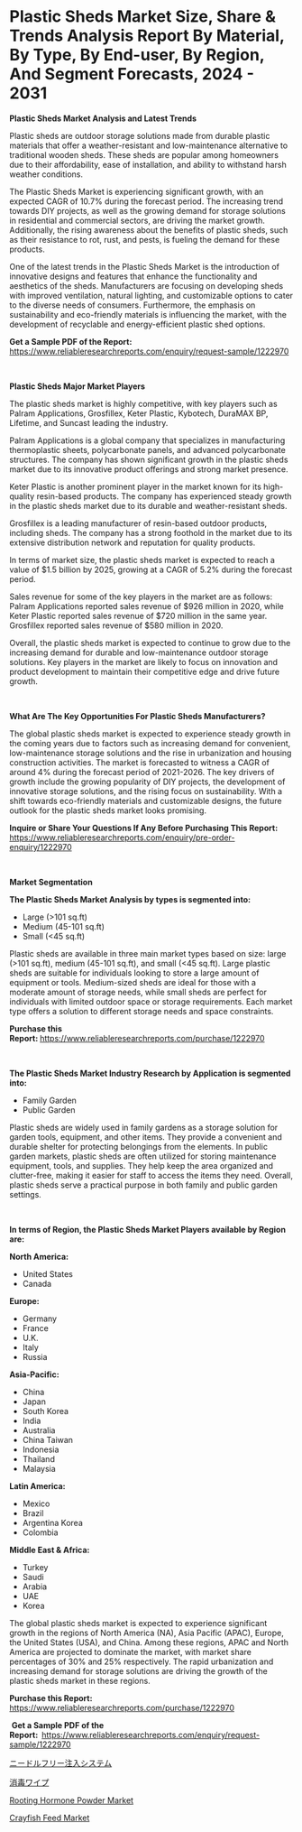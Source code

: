 <p><h1>Plastic Sheds Market Size, Share & Trends Analysis Report By Material, By Type, By End-user, By Region, And Segment Forecasts, 2024 - 2031</h1></p><p><strong>Plastic Sheds Market Analysis and Latest Trends</strong></p>
<p><p>Plastic sheds are outdoor storage solutions made from durable plastic materials that offer a weather-resistant and low-maintenance alternative to traditional wooden sheds. These sheds are popular among homeowners due to their affordability, ease of installation, and ability to withstand harsh weather conditions.</p><p>The Plastic Sheds Market is experiencing significant growth, with an expected CAGR of 10.7% during the forecast period. The increasing trend towards DIY projects, as well as the growing demand for storage solutions in residential and commercial sectors, are driving the market growth. Additionally, the rising awareness about the benefits of plastic sheds, such as their resistance to rot, rust, and pests, is fueling the demand for these products.</p><p>One of the latest trends in the Plastic Sheds Market is the introduction of innovative designs and features that enhance the functionality and aesthetics of the sheds. Manufacturers are focusing on developing sheds with improved ventilation, natural lighting, and customizable options to cater to the diverse needs of consumers. Furthermore, the emphasis on sustainability and eco-friendly materials is influencing the market, with the development of recyclable and energy-efficient plastic shed options.</p></p>
<p><strong>Get a Sample PDF of the Report:&nbsp;</strong> <a href="https://www.reliableresearchreports.com/enquiry/request-sample/1222970">https://www.reliableresearchreports.com/enquiry/request-sample/1222970</a></p>
<p>&nbsp;</p>
<p><strong>Plastic Sheds Major Market Players</strong></p>
<p><p>The plastic sheds market is highly competitive, with key players such as Palram Applications, Grosfillex, Keter Plastic, Kybotech, DuraMAX BP, Lifetime, and Suncast leading the industry. </p><p>Palram Applications is a global company that specializes in manufacturing thermoplastic sheets, polycarbonate panels, and advanced polycarbonate structures. The company has shown significant growth in the plastic sheds market due to its innovative product offerings and strong market presence. </p><p>Keter Plastic is another prominent player in the market known for its high-quality resin-based products. The company has experienced steady growth in the plastic sheds market due to its durable and weather-resistant sheds. </p><p>Grosfillex is a leading manufacturer of resin-based outdoor products, including sheds. The company has a strong foothold in the market due to its extensive distribution network and reputation for quality products. </p><p>In terms of market size, the plastic sheds market is expected to reach a value of $1.5 billion by 2025, growing at a CAGR of 5.2% during the forecast period. </p><p>Sales revenue for some of the key players in the market are as follows: Palram Applications reported sales revenue of $926 million in 2020, while Keter Plastic reported sales revenue of $720 million in the same year. Grosfillex reported sales revenue of $580 million in 2020. </p><p>Overall, the plastic sheds market is expected to continue to grow due to the increasing demand for durable and low-maintenance outdoor storage solutions. Key players in the market are likely to focus on innovation and product development to maintain their competitive edge and drive future growth.</p></p>
<p>&nbsp;</p>
<p><strong>What Are The Key Opportunities For Plastic Sheds Manufacturers?</strong></p>
<p><p>The global plastic sheds market is expected to experience steady growth in the coming years due to factors such as increasing demand for convenient, low-maintenance storage solutions and the rise in urbanization and housing construction activities. The market is forecasted to witness a CAGR of around 4% during the forecast period of 2021-2026. The key drivers of growth include the growing popularity of DIY projects, the development of innovative storage solutions, and the rising focus on sustainability. With a shift towards eco-friendly materials and customizable designs, the future outlook for the plastic sheds market looks promising.</p></p>
<p><strong>Inquire or Share Your Questions If Any Before Purchasing This Report:</strong> <a href="https://www.reliableresearchreports.com/enquiry/pre-order-enquiry/1222970">https://www.reliableresearchreports.com/enquiry/pre-order-enquiry/1222970</a></p>
<p>&nbsp;</p>
<p><strong>Market Segmentation</strong></p>
<p><strong>The Plastic Sheds Market Analysis by types is segmented into:</strong></p>
<p><ul><li>Large (>101 sq.ft)</li><li>Medium (45-101 sq.ft)</li><li>Small (<45 sq.ft)</li></ul></p>
<p><p>Plastic sheds are available in three main market types based on size: large (>101 sq.ft), medium (45-101 sq.ft), and small (<45 sq.ft). Large plastic sheds are suitable for individuals looking to store a large amount of equipment or tools. Medium-sized sheds are ideal for those with a moderate amount of storage needs, while small sheds are perfect for individuals with limited outdoor space or storage requirements. Each market type offers a solution to different storage needs and space constraints.</p></p>
<p><strong>Purchase this Report:&nbsp;</strong><a href="https://www.reliableresearchreports.com/purchase/1222970">https://www.reliableresearchreports.com/purchase/1222970</a></p>
<p>&nbsp;</p>
<p><strong>The Plastic Sheds Market Industry Research by Application is segmented into:</strong></p>
<p><ul><li>Family Garden</li><li>Public Garden</li></ul></p>
<p><p>Plastic sheds are widely used in family gardens as a storage solution for garden tools, equipment, and other items. They provide a convenient and durable shelter for protecting belongings from the elements. In public garden markets, plastic sheds are often utilized for storing maintenance equipment, tools, and supplies. They help keep the area organized and clutter-free, making it easier for staff to access the items they need. Overall, plastic sheds serve a practical purpose in both family and public garden settings.</p></p>
<p>&nbsp;</p>
<p><strong>In terms of Region, the Plastic Sheds Market Players available by Region are:</strong></p>
<p>
    <p> <strong> North America: </strong>
        <ul>
            <li>United States</li>
            <li>Canada</li>
        </ul>
        </p> 
    <p> <strong> Europe: </strong>
        <ul>
            <li>Germany</li>
            <li>France</li>
            <li>U.K.</li>
            <li>Italy</li>
            <li>Russia</li>
        </ul>
        </p> 
    <p> <strong> Asia-Pacific: </strong>
        <ul>
            <li>China</li>
            <li>Japan</li>
            <li>South Korea</li>
            <li>India</li>
            <li>Australia</li>
            <li>China Taiwan</li>
            <li>Indonesia</li>
            <li>Thailand</li>
            <li>Malaysia</li>
        </ul>
        </p> 
    <p> <strong> Latin America: </strong>
        <ul>
            <li>Mexico</li>
            <li>Brazil</li>
            <li>Argentina Korea</li>
            <li>Colombia</li>
        </ul>
        </p> 
    <p> <strong> Middle East & Africa: </strong>
        <ul>
            <li>Turkey</li>
            <li>Saudi</li>
            <li>Arabia</li>
            <li>UAE</li>
            <li>Korea</li>
        </ul>
    </p>
    </p>
<p><p>The global plastic sheds market is expected to experience significant growth in the regions of North America (NA), Asia Pacific (APAC), Europe, the United States (USA), and China. Among these regions, APAC and North America are projected to dominate the market, with market share percentages of 30% and 25% respectively. The rapid urbanization and increasing demand for storage solutions are driving the growth of the plastic sheds market in these regions.</p></p>
<p><strong>Purchase this Report: </strong><a href="https://www.reliableresearchreports.com/purchase/1222970">https://www.reliableresearchreports.com/purchase/1222970</a></p>
<p>&nbsp;<strong>Get a Sample PDF of the Report:&nbsp;&nbsp;</strong><a href="https://www.reliableresearchreports.com/enquiry/request-sample/1222970">https://www.reliableresearchreports.com/enquiry/request-sample/1222970</a></p>
<p><strong></strong></p>
<p><p><a href="https://medium.com/@evanmedhurst2023/%E3%83%8B%E3%83%BC%E3%83%89%E3%83%AB%E3%83%95%E3%83%AA%E3%83%BC%E6%B3%A8%E5%B0%84%E3%82%B7%E3%82%B9%E3%83%86%E3%83%A0%E3%81%AE%E5%B8%82%E5%A0%B4%E5%8B%95%E5%90%91%E3%81%A8%E5%B8%82%E5%A0%B4%E5%88%86%E6%9E%90%E3%81%AF-2024%E5%B9%B4%E3%81%8B%E3%82%892031%E5%B9%B4%E3%81%BE%E3%81%A7%E3%81%AE%E6%9C%9F%E9%96%93%E3%81%AB%E4%BA%88%E6%B8%AC%E3%81%95%E3%82%8C%E3%81%A6%E3%81%84%E3%81%BE%E3%81%99-06f157230a9d">ニードルフリー注入システム</a></p><p><a href="https://medium.com/@fabiclaf/%E6%AE%BA%E8%8F%8C%E7%94%A8%E3%83%AF%E3%82%A4%E3%83%97%E5%B8%82%E5%A0%B4%E8%AA%BF%E6%9F%BB%E3%83%AC%E3%83%9D%E3%83%BC%E3%83%88-%E3%81%9D%E3%81%AE%E6%AD%B4%E5%8F%B2%E3%81%A82024%E5%B9%B4%E3%81%8B%E3%82%892031%E5%B9%B4%E3%81%BE%E3%81%A7%E3%81%AE%E4%BA%88%E6%B8%AC-dd67492a065f">消毒ワイプ</a></p><p><a href="https://github.com/moyahfrancoestellec51j635wcx/Market-Research-Report-List-1/blob/main/rooting-hormone-powder-market.md">Rooting Hormone Powder Market</a></p><p><a href="https://github.com/lbird53714/Market-Research-Report-List-3/blob/main/crayfish-feed-market.md">Crayfish Feed Market</a></p></p>